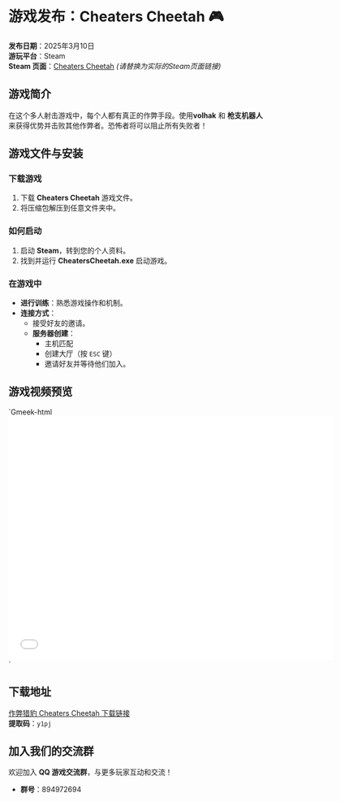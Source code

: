 # 游戏发布：Cheaters Cheetah 🎮

**发布日期**：2025年3月10日  
**游玩平台**：Steam  
**Steam 页面**：[Cheaters Cheetah](#) *(请替换为实际的Steam页面链接)*

## 游戏简介
在这个多人射击游戏中，每个人都有真正的作弊手段。使用 ​**volhak** 和 ​**枪支机器人** 来获得优势并击败其他作弊者。恐怖者将可以阻止所有失败者！

## 游戏文件与安装
### 下载游戏
1. 下载 ​**Cheaters Cheetah** 游戏文件。
2. 将压缩包解压到任意文件夹中。

### 如何启动
1. 启动 ​**Steam**，转到您的个人资料。
2. 找到并运行 ​**CheatersCheetah.exe** 启动游戏。

### 在游戏中
- ​**进行训练**：熟悉游戏操作和机制。
- ​**连接方式**：
    - 接受好友的邀请。
    - ​**服务器创建**：
        - 主机匹配
        - 创建大厅（按 `ESC` 键）
        - 邀请好友并等待他们加入。

## 游戏视频预览
`Gmeek-html<iframe src="//player.bilibili.com/player.html?isOutside=true&aid=114142916644892&bvid=BV1e5RnYxEBf&cid=28809626542&p=1" 
        width="640" height="480" 
        frameborder="0" allowfullscreen>
</iframe>`

## 下载地址
[作弊猎豹 Cheaters Cheetah 下载链接](https://pan.baidu.com/s/1lcpdg5IvEtz46O3RfdSCvA)  
**提取码**：`y1pj`

## 加入我们的交流群
欢迎加入 ​**QQ 游戏交流群**，与更多玩家互动和交流！

- ​**群号**：894972694